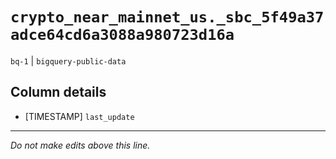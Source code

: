# `crypto_near_mainnet_us._sbc_5f49a37adce64cd6a3088a980723d16a`
`bq-1` | `bigquery-public-data`

## Column details
* [TIMESTAMP] `last_update`

-------------------------------------------------------------------------------
*Do not make edits above this line.*
